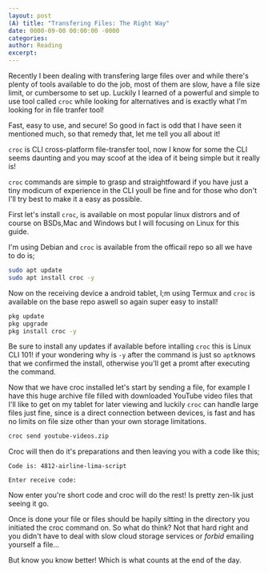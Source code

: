```yaml
---
layout: post
(A) title: "Transfering Files: The Right Way"
date: 0000-09-00 00:00:00 -0000
categories: 
author: Reading
excerpt: 
---
```


Recently I been dealing with transfering large files over and while there's plenty of tools available to do the job, most of them are slow, have a file size limit, or cumbersome to set up. Luckily I learned of a powerful and simple to use tool called ``croc`` while looking for alternatives and is exactly what I'm looking for in file tranfer tool! 

Fast, easy to use, and secure! So good in fact is odd that I have seen it mentioned much, so that remedy that, let me tell you all about it! 

``croc`` is CLI cross-platform file-transfer tool, now I know for some the CLI seems daunting and you may scoof at the idea of it being simple but it really is! 

``croc`` commands are simple to grasp and straightfoward if you have just a tiny modicum of experience in the CLI youll be fine and for those who don't I'll try best to make it a easy as possible. 

First let's install ``croc``, is available on most popular linux distrors and of course on BSDs,Mac and Windows but I will focusing on Linux for this guide. 

I'm using Debian and ``croc`` is available from the officail repo so all we have to do is;

```bash
sudo apt update 
sudo apt install croc -y
```

Now on the receiving device a android tablet, I;m using Termux and `croc` is available on the base repo aswell so again super easy to install!

```bash
pkg update
pkg upgrade
pkg install croc -y
```

Be sure to install any updates if available before intalling ``croc`` this is Linux CLI 101! if your wondering why is ``-y`` after the command is just so ``apt``knows that we confirmed the install, otherwise you'll get a promt after executing the command. 

Now that we have croc installed let's start by sending a file, for example I have this huge archive file filled with downloaded YouTube video files that I'll like to get on my tablet for later viewing and luckily `croc` can handle large files just fine, since is a direct connection between devices, is fast and has no limits on file size other than your own storage limitations.


```bash
croc send youtube-videos.zip 

```

Croc will then do it's preparations and then leaving you with a code like this;

```
Code is: 4812-airline-lima-script
```


```
Enter receive code: 
```

Now enter you're short code and croc will do the rest! Is pretty zen-lik just seeing it go. 


Once is done your file or files should be hapily sitting in the directory you initiated the croc command on. So what do think? Not that hard right and you didn't have to deal with slow cloud storage services or *forbid* emailing yourself a file...

But know you know better! Which is what counts at the end of the day.

